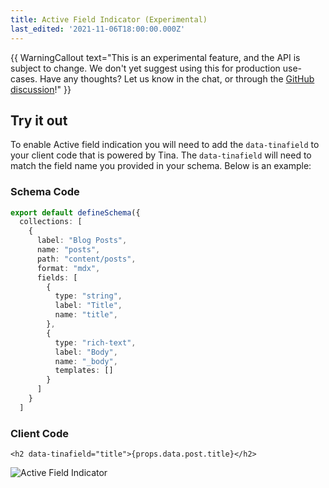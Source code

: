 ```yaml
---
title: Active Field Indicator (Experimental)
last_edited: '2021-11-06T18:00:00.000Z'
---
```


{{ WarningCallout text="This is an experimental feature, and the API is subject to change. We don't yet suggest using this for production use-cases. Have any thoughts? Let us know in the chat, or through the [GitHub discussion](https://github.com/tinacms/tinacms/discussions/2250)!" }}

## Try it out

To enable Active field indication you will need to add the `data-tinafield` to your client code that is powered by Tina. The `data-tinafield` will need to match the field name you provided in your schema. Below is an example:

### Schema Code

```typescript
export default defineSchema({
  collections: [
    {
      label: "Blog Posts",
      name: "posts",
      path: "content/posts",
      format: "mdx",
      fields: [
        {
          type: "string",
          label: "Title",
          name: "title",
        },
        {
          type: "rich-text",
          label: "Body",
          name: "_body",
          templates: []
        }
      ]
    }
  ]
```

### Client Code

```javascript,copy
<h2 data-tinafield="title">{props.data.post.title}</h2>
```

![Active Field Indicator](https://res.cloudinary.com/forestry-demo/image/upload/v1639489428/tina-io/Active%20Field%20Indicator.gif)
